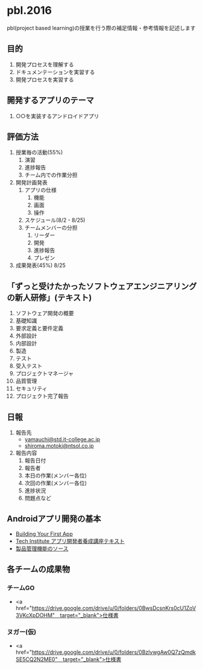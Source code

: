 # pbl.2016

pbl(project based learning)の授業を行う際の補足情報・参考情報を記述します

## 目的

1. 開発プロセスを理解する
1. ドキュメンテーションを実習する
1. 開発プロセスを実習する

## 開発するアプリのテーマ

1. ○○を実装するアンドロイドアプリ

## 評価方法

1. 授業毎の活動(55%)
	1. 演習
	1. 進捗報告
	1. チーム内での作業分担
1. 開発計画発表
	1. アプリの仕様
		1. 機能
		1. 画面
		1. 操作
	1. スケジュール(8/2 - 8/25)
	1. チームメンバーの分担
		1. リーダー
		1. 開発
		1. 進捗報告
		1. プレゼン
1. 成果発表(45%) 8/25


## 「ずっと受けたかったソフトウェアエンジニアリングの新人研修」(テキスト)
1. ソフトウェア開発の概要
1. 基礎知識
1. 要求定義と要件定義
1. 外部設計
1. 内部設計
1. 製造
1. テスト
1. 受入テスト
1. プロジェクトマネージャ
1. 品質管理
1. セキュリティ
1. プロジェクト完了報告

## 日報
1. 報告先
	- yamauchi@std.it-college.ac.jp
	- shiroma.motoki@ntsol.co.jp
1. 報告内容
	1. 報告日付
	1. 報告者
	1. 本日の作業(メンバー各位)
	1. 次回の作業(メンバー各位)
	1. 進捗状況
	1. 問題点など

## Androidアプリ開発の基本

- <a href="https://developer.android.com/training/basics/firstapp/index.html" target="_blank">Building Your First App</a>
- <a href="http://techinstitute.jp/material/02/" target="_blank">Tech Institute アプリ開発者養成講座テキスト</a>
- <a href="https://github.com/KimiyukiYamauchi/products.2016" target="_blank">製品管理機能のソース</a>

## 各チームの成果物

### チームGO

- <a href="https://drive.google.com/drive/u/0/folders/0BwsDcsnKrs0cU1ZoV3VKcXpDOHM"　target="_blank">仕様書</a>

### ヌガー(仮)

- <a href="https://drive.google.com/drive/u/0/folders/0BzlvwgAw0Q7zQmdkSE5CQ2N2ME0"　target="_blank">仕様書</a>